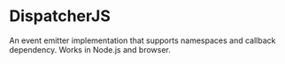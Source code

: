 DispatcherJS
============

An event emitter implementation that supports namespaces and callback dependency. Works in Node.js and browser.
